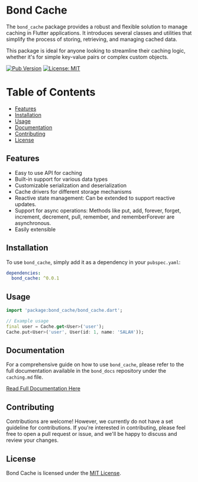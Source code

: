 # Bond Cache

The `bond_cache` package provides a robust and flexible solution to manage caching in Flutter applications. It
introduces several classes and utilities that simplify the process of storing, retrieving, and managing cached data.

This package is ideal for anyone looking to streamline their caching logic, whether it's for simple key-value pairs or complex custom objects.

[![Pub Version](https://img.shields.io/pub/v/bond_cache)](https://pub.dev/packages/bond_cache)
[![License: MIT](https://img.shields.io/badge/license-MIT-purple.svg)](https://opensource.org/licenses/MIT)

# Table of Contents

- [Features](#features)
- [Installation](#installation)
- [Usage](#usage)
- [Documentation](#documentation)
- [Contributing](#contributing)
- [License](#license)

## Features

- Easy to use API for caching
- Built-in support for various data types
- Customizable serialization and deserialization
- Cache drivers for different storage mechanisms
- Reactive state management: Can be extended to support reactive updates. 
- Support for async operations: Methods like put, add, forever, forget, increment, decrement, pull, remember, and rememberForever are asynchronous.
- Easily extensible

## Installation

To use `bond_cache`, simply add it as a dependency in your `pubspec.yaml`:

```yaml
dependencies:
  bond_cache: ^0.0.1
```

## Usage

```dart
import 'package:bond_cache/bond_cache.dart';

// Example usage
final user = Cache.get<User>('user');
Cache.put<User>('user', User(id: 1, name: 'SALAH'));
```

## Documentation

For a comprehensive guide on how to use `bond_cache`, please refer to the full documentation available in the `bond_docs`
repository under the `caching.md` file.

[Read Full Documentation Here](https://github.com/onestudio-co/bond-docs/blob/main/caching.md)

## Contributing

Contributions are welcome! However, we currently do not have a set guideline for contributions. If you're interested in
contributing, please feel free to open a pull request or issue, and we'll be happy to discuss and review your changes.

## License

Bond Cache is licensed under the [MIT License](LICENSE).
